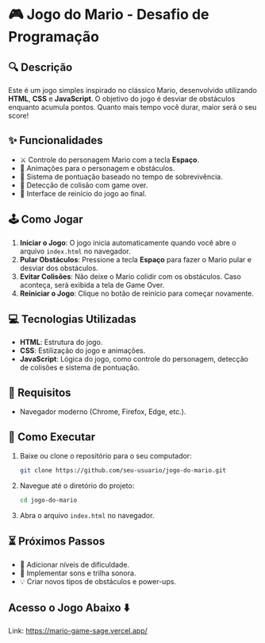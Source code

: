 # 🎮 Jogo do Mario - Desafio de Programação

## 🔍 Descrição

Este é um jogo simples inspirado no clássico Mario, desenvolvido utilizando **HTML**, **CSS** e **JavaScript**. O objetivo do jogo é desviar de obstáculos enquanto acumula pontos. Quanto mais tempo você durar, maior será o seu score!

## ✨ Funcionalidades

- ⚔️ Controle do personagem Mario com a tecla **Espaço**.
- 🌠 Animações para o personagem e obstáculos.
- 🔢 Sistema de pontuação baseado no tempo de sobrevivência.
- 🚫 Detecção de colisão com game over.
- 🔁 Interface de reinício do jogo ao final.

## 🕹️ Como Jogar

1. **Iniciar o Jogo**: O jogo inicia automaticamente quando você abre o arquivo `index.html` no navegador.
2. **Pular Obstáculos**: Pressione a tecla **Espaço** para fazer o Mario pular e desviar dos obstáculos.
3. **Evitar Colisões**: Não deixe o Mario colidir com os obstáculos. Caso aconteça, será exibida a tela de Game Over.
4. **Reiniciar o Jogo**: Clique no botão de reinício para começar novamente.

## 💻 Tecnologias Utilizadas

- **HTML**: Estrutura do jogo.
- **CSS**: Estilização do jogo e animações.
- **JavaScript**: Lógica do jogo, como controle do personagem, detecção de colisões e sistema de pontuação.


## 🔧 Requisitos

- Navegador moderno (Chrome, Firefox, Edge, etc.).

## 🔄 Como Executar

1. Baixe ou clone o repositório para o seu computador:
   ```bash
   git clone https://github.com/seu-usuario/jogo-do-mario.git
   ```
2. Navegue até o diretório do projeto:
   ```bash
   cd jogo-do-mario
   ```
3. Abra o arquivo `index.html` no navegador.


## ⏳ Próximos Passos

- 🚀 Adicionar níveis de dificuldade.
- 🎵 Implementar sons e trilha sonora.
- 💡 Criar novos tipos de obstáculos e power-ups.

## Acesso o Jogo Abaixo ⬇️

Link: https://mario-game-sage.vercel.app/


